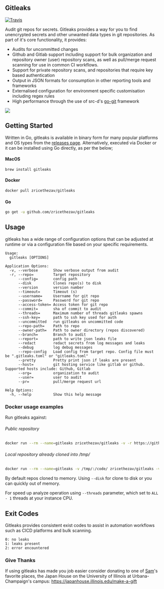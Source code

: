 Gitleaks
--------

<p align="left">
      <a href="https://travis-ci.org/zricethezav/gitleaks"><img alt="Travis" src="https://img.shields.io/travis/zricethezav/gitleaks/master.svg?style=flat-square"></a>
</p>

Audit git repos for secrets. Gitleaks provides a way for you to find unencrypted secrets and other unwanted data types in git repositories. As part of it's core functionality, it provides:

* Audits for uncommitted changes
* Github and Gitlab support including support for bulk organization and repository owner (user) repository scans, as well as pull/merge request scanning for use in common CI workflows.
* Support for private repository scans, and repositories that require key based authentication
* Output in JSON formats for consumption in other reporting tools and frameworks
* Externalised configuration for environment specific customisation including regex rules
* High performance through the use of src-d's [go-git](https://github.com/src-d/go-git) framework

<p align="left">
    <img src="https://cdn.rawgit.com/zricethezav/5bf8259b7fea0170becffc06b8588edb/raw/f762769fe20ef3669bff34612b1bede6457631e6/termtosvg_je8bp82s.svg">
</p>

## Getting Started

Written in Go, gitleaks is available in binary form for many popular platforms and OS types from the [releases page](https://github.com/zricethezav/gitleaks/releases). Alternatively, executed via Docker or it can be installed using Go directly, as per the below;

#### MacOS

```
brew install gitleaks
```

#### Docker

```bash
docker pull zricethezav/gitleaks
```

#### Go

```bash
go get -u github.com/zricethezav/gitleaks
```

## Usage

gitleaks has a wide range of configuration options that can be adjusted at runtime or via a configuration file based on your specific requirements.

```
Usage:
  gitleaks [OPTIONS]

Application Options:
  -v, --verbose       Show verbose output from audit
  -r, --repo=         Target repository
      --config=       config path
      --disk          Clones repo(s) to disk
      --version       version number
      --timeout=      Timeout (s)
      --username=     Username for git repo
      --password=     Password for git repo
      --access-token= Access token for git repo
      --commit=       sha of commit to audit
      --threads=      Maximum number of threads gitleaks spawns
      --ssh-key=      path to ssh key used for auth
      --uncommitted   run gitleaks on uncommitted code
      --repo-path=    Path to repo
      --owner-path=   Path to owner directory (repos discovered)
      --branch=       Branch to audit
      --report=       path to write json leaks file
      --redact        redact secrets from log messages and leaks
      --debug         log debug messages
      --repo-config   Load config from target repo. Config file must be ".gitleaks.toml" or "gitleaks.toml"
      --pretty        Pretty print json if leaks are present
      --host=         git hosting service like gitlab or github. Supported hosts include: Github, Gitlab
      --org=          organization to audit
      --user=         user to audit
      --pr=           pull/merge request url

Help Options:
  -h, --help          Show this help message
```

### Docker usage examples

Run gitleaks against:

###### Public repository

```bash
docker run --rm --name=gitleaks zricethezav/gitleaks -v -r https://github.com/zricethezav/gitleaks.git
```

###### Local repository already cloned into /tmp/

```bash
docker run --rm --name=gitleaks -v /tmp/:/code/ zricethezav/gitleaks -v --repo-path=/code/gitleaks
```

By default repos cloned to memory. Using `--disk` for clone to disk or you can quickly out of memory.

For speed up analyze operation using `--threads` parameter, which set to `ALL - 1` threads at your instance CPU.


## Exit Codes

Gitleaks provides consistent exist codes to assist in automation workflows such as CICD platforms and bulk scanning.


```
0: no leaks
1: leaks present
2: error encountered
```

### Give Thanks

If using gitleaks has made you job easier consider donating to one of [Sam](https://www.flickr.com/photos/146541520@N08/albums/72157710121716312)'s favorite places, the Japan House on the University of Illinois at Urbana-Champaign's campus: https://japanhouse.illinois.edu/make-a-gift

